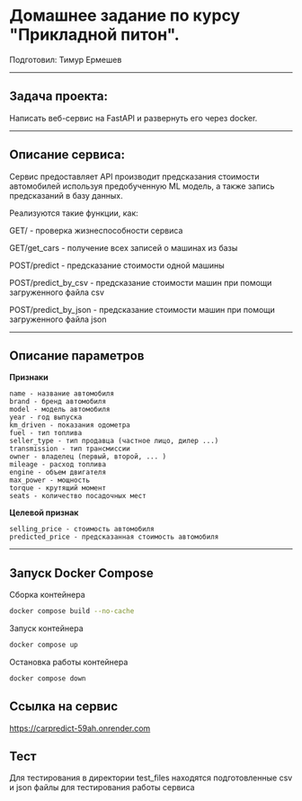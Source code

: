 # Домашнее задание по курсу "Прикладной питон".

Подготовил: Тимур Ермешев

____

## Задача проекта:

Написать веб-сервис на FastAPI и развернуть его через docker.

____


## Описание сервиса:

Сервис предоставляет API производит предсказания стоимости автомобилей используя предобученную ML модель, а также запись предсказаний в базу данных.

Реализуются такие функции, как:

GET/ - проверка жизнеспособности сервиса

GET/get_cars - получение всех записей о машинах из базы

POST/predict - предсказание стоимости одной машины

POST/predict_by_csv - предсказание стоимости машин при помощи загруженного файла csv

POST/predict_by_json - предсказание стоимости машин при помощи загруженного файла json

____



## Описание параметров

**Признаки**

    name - название автомобиля
    brand - бренд автомобиля
    model - модель автомобиля
    year - год выпуска
    km_driven - показания одометра
    fuel - тип топлива
    seller_type - тип продавца (частное лицо, дилер ...)
    transmission - тип трансмиссии
    owner - владелец (первый, второй, ... )
    mileage - расход топлива
    engine - объем двигателя
    max_power - мощность
    torque - крутящий момент
    seats - количество посадочных мест

**Целевой признак**

    selling_price - стоимость автомобиля
    predicted_price - предсказанная стоимость автомобиля


____

## Запуск Docker Compose

Сборка контейнера

```bash
docker compose build --no-cache

```
Запуск контейнера

```bash
docker compose up

```
Остановка работы контейнера

```bash
docker compose down

```

## Ссылка на сервис

https://carpredict-59ah.onrender.com

## Тест

Для тестирования в директории test_files находятся подготовленные csv и json файлы для тестирования работы сервиса


